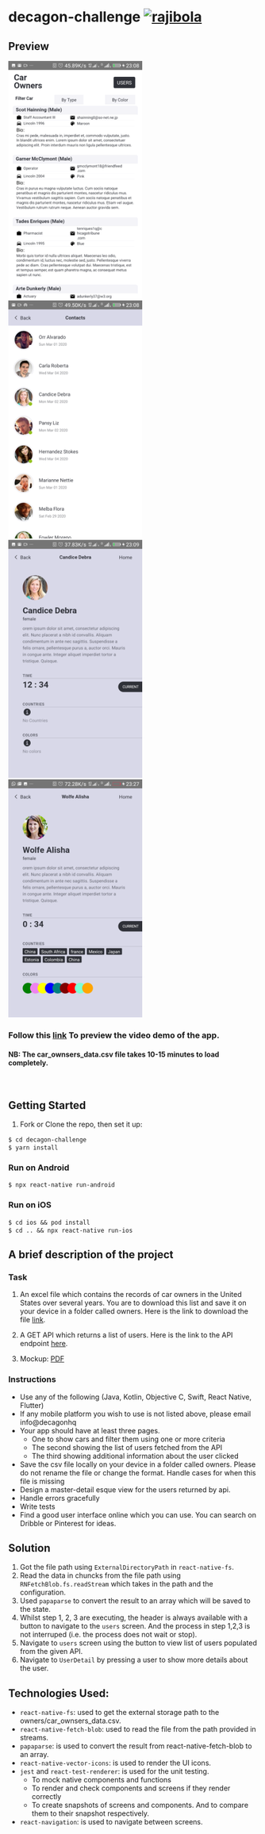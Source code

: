 # decagon-challenge [![rajibola](https://circleci.com/gh/rajibola/decagon-challenge.svg?style=svg&circle-token=d68ea90db9b067d231c2f6d7ee8dc6cadd9be1f6)](https://github.com/rajibola)


## Preview

<span>
<img src="./doc/assets/car-owners.png" alt="car-owners"  width="270" />
<img src="./doc/assets/users.png" alt="Users"  width="270" />
 <span>
 <img src="./doc/assets/user-details.png" alt="User Details"  width="270" />
 <img src="./doc/assets/user-details2.png" alt="User Details2"  width="270" />

### Follow this [link](https://drive.google.com/file/d/16CrNUh_ZPq3qh-9fPmt6Hbkd_cIyLYLl/view?usp=sharing) To preview the video demo of the app.
#### NB: The car_ownsers_data.csv file takes 10-15 minutes to load completely.

<br />

## Getting Started

1. Fork or Clone the repo, then set it up:

```
$ cd decagon-challenge
$ yarn install
```

### Run on Android

```
$ npx react-native run-android
```

### Run on iOS

```
$ cd ios && pod install
$ cd .. && npx react-native run-ios
```

## A brief description of the project
### Task
1. An excel file which contains the records of car owners in the United States over several years. You are to download this list and save it on your device in a folder called owners. Here is the link to download the file [link](https://drive.google.com/file/d/1giBv3pK6qbOPo0Y02H-wjT9ULPksfBCm/view).

2. A GET API which returns a list of users. Here is the link to the API endpoint [here](https://android-json-test-api.herokuapp.com/accounts).

3. Mockup: [PDF](https://drive.google.com/file/d/1mLnPoKO233kRh2aLeFv5DRKdp1qKm4-5/view?usp=sharing)

### Instructions
* Use any of the following (Java, Kotlin, Objective C, Swift, React Native, Flutter)
* If any mobile platform you wish to use is not listed above, please email info@decagonhq
* Your app should have at least three pages.
    * One to show cars and filter them using one or more criteria
    * The second showing the list of users fetched from the API
    * The third showing additional information about the user clicked
* Save the csv file locally on your device in a folder called owners.
Please do not rename the file or change the format. Handle cases for when this file is missing
* Design a master-detail esque view for the users returned by api.
* Handle errors gracefully
* Write tests
* Find a good user interface online which you can use. You can search on Dribble or Pinterest for ideas.

## Solution
1. Got the file path using `ExternalDirectoryPath` in `react-native-fs`.
2. Read the data in chuncks from the file path using `RNFetchBlob.fs.readStream` which takes in the path and the configuration.
3. Used `papaparse` to convert the result to an array which will be saved to the state.
4. Whilst step 1, 2, 3 are executing, the header is always available with a button to navigate to the `users` screen. And the process in step 1,2,3 is not interruped (i.e. the process does not wait or stop).
5. Navigate to `users` screen using the button to view list of users populated from the given API.
6. Navigate to `UserDetail` by pressing a user to show more details about the user.



## Technologies Used:
  * `react-native-fs`: used to get the external storage path to the owners/car_ownsers_data.csv.
  * `react-native-fetch-blob`: used to read the file from the path provided in streams.
  * `papaparse`: is used to convert the result from react-native-fetch-blob to an array.
  * `react-native-vector-icons`: is used to render the UI icons.
  * `jest` and `react-test-renderer`: is used for the unit testing.
    * To mock native components and functions
    * To render and check components and screens if they render correctly
    * To create snapshots of screens and components. And to compare them to their snapshot respectively.
* `react-navigation`: is used to navigate between screens.
